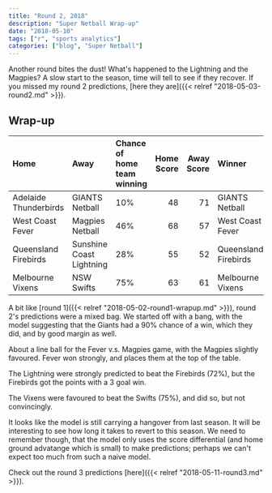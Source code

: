 ```yaml
---
title: "Round 2, 2018"
description: "Super Netball Wrap-up"
date: "2018-05-10"
tags: ["r", "sports analytics"]
categories: ["blog", "Super Netball"]
---
```


<!-- Time-stamp: <2018-05-11 17:32:43 (slane)> -->





Another round bites the dust! What's happened to the Lightning and the Magpies? A slow start to the season, time will tell to see if they recover. If you missed my round 2 predictions, [here they are]({{< relref "2018-05-03-round2.md" >}}).

## Wrap-up


|Home                  |Away                     |Chance of home team winning | Home Score| Away Score|Winner               |
|:---------------------|:------------------------|:---------------------------|----------:|----------:|:--------------------|
|Adelaide Thunderbirds |GIANTS Netball           |10%                         |         48|         71|GIANTS Netball       |
|West Coast Fever      |Magpies Netball          |46%                         |         68|         57|West Coast Fever     |
|Queensland Firebirds  |Sunshine Coast Lightning |28%                         |         55|         52|Queensland Firebirds |
|Melbourne Vixens      |NSW Swifts               |75%                         |         63|         61|Melbourne Vixens     |

A bit like [round 1]({{< relref "2018-05-02-round1-wrapup.md" >}}), round 2's predictions were a mixed bag. We started off with a bang, with the model suggesting that the Giants had a 90% chance of a win, which they did, and by good margin as well.

About a line ball for the Fever v.s. Magpies game, with the Magpies slightly favoured. Fever won strongly, and places them at the top of the table.

The Lightning were strongly predicted to beat the Firebirds (72%), but the Firebirds got the points with a 3 goal win.

The Vixens were favoured to beat the Swifts (75%), and did so, but not convincingly.

It looks like the model is still carrying a hangover from last season. It will be interesting to see how long it takes to revert to this season. We need to remember though, that the model only uses the score differential (and home ground advatange which is small) to make predictions; perhaps we can't expect too much from such a naive model.

Check out the round 3 predictions [here]({{< relref "2018-05-11-round3.md" >}}).
